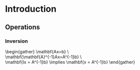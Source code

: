 # Introduction

## Operations

### Inversion

\begin{gather}
\mathbf{Ax=b} \\\
\mathbf{\mathbf{A}^{-1}Ax=A^{-1}b} \\\
\mathbf{Ix = A^{-1}b} \implies \mathbf{x = A^{-1}b}
\end{gather}
